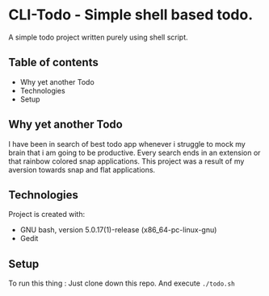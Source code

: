 # CLI-Todo - Simple shell based todo.
A simple todo project written purely using shell script.
## Table of contents
* Why yet another Todo
* Technologies
* Setup
## Why yet another Todo
I have been in search of best todo app whenever i struggle to mock my brain that i am going to be productive. Every search ends in an extension or that rainbow colored snap applications. This project was a result of my aversion towards snap and flat applications.
	
## Technologies
Project is created with:
* GNU bash, version 5.0.17(1)-release (x86_64-pc-linux-gnu)
* Gedit
	
## Setup
To run this thing :
Just clone down this repo. And execute `./todo.sh`



